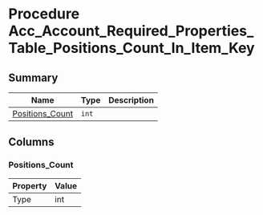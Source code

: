 # Procedure Acc_Account_Required_Properties_Table_Positions_Count_In_Item_Key


## Summary

| Name | Type | Description |
| - | - | --- |
|[Positions_Count](#positions_count)|`int` ||

## Columns

### Positions_Count

| Property | Value |
| - | - |
|Type|int|



